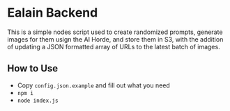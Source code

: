 # Ealain Backend

This is a simple nodes script used to create randomized prompts, generate images for them usign the AI Horde, and store them in S3, with the addition of updating a JSON formatted array of URLs to the latest batch of images.

## How to Use
- Copy `config.json.example` and fill out what you need
- `npm i`
- `node index.js`